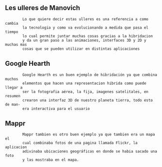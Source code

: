 ﻿
## **Les ulleres de Manovich**
	
		    Lo que quiere decir estas ulleres es una referencia a como cambia 
		    la tecnologia y como va evolucionando a medida que pasa el tiempo
		    lo cual permite juntar muchas cosas gracias a la hibridacion
		    y da un gran paso a las animaciones, interfaces 3D y 2D y muchas mas
		    cosas que se pueden utilizar en distintas aplicaciones


## **Google Hearth**
					
			Google Hearth es un buen ejemplo de hibridación ya que combina muchos 	
			elementos que hacen una representacion hibrida como puede llegar a
			ser la fotografia aérea, la fija, imagenes satelitales, en resumen 
			crearon una interfaz 3D de nuestro planeta tierra, todo esto de man-
			era interactiva para el usuario
	  	 	 
## **Mappr**

			Mappr tambien es otro buen ejemplo ya que tambien era un mapa el
			cual combinaba fotos de una pagina llamada Flickr, la aplicacion
			adivinaba ubicaciones geográficas en donde se habia sacado una foto
			y las mostraba en el mapa.
